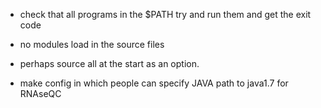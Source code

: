 - check that all programs in the $PATH
try and run them and get the exit code 

- no modules load in the source files
- perhaps source all at the start as an option. 
- make config in which people can specify JAVA path to java1.7 for RNAseQC
